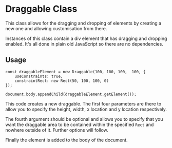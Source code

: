 # Draggable Class

This class allows for the dragging and dropping of elements by creating a new one and allowing customisation from there.

Instances of this class contain a div element that has dragging and dropping enabled. It's all done in plain old JavaScript so there are no dependencies.

## Usage

```
const draggableElement = new Draggable(100, 100, 100,  100, {
    useConstraints: true,
    constraintRect: new Rect(50, 100, 100, 0)
});

document.body.appendChild(draggableElement.getElement());
```

This code creates a new draggable. The first four parameters are there to allow you to specify the height, width, x location and y location respectively.

The fourth argument should be optional and allows you to specify that you want the draggable area to be contained within the specified `Rect` and nowhere outside of it. Further options will follow.

Finally the element is added to the body of the document.
